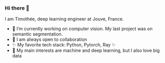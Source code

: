 ### Hi there 👋

I am Timothée, deep learning engineer at Jouve, France.

- 🔭 I’m currently working on computer vision. My last project was on semantic segmentation.
- 👯 I am always open to collaboration
- ✨ My favorite tech stack: Python, Pytorch, Ray ✨
- 🌱 My main interests are machine and deep learning, but I also love big data
